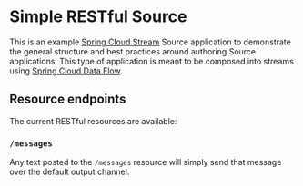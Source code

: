 # Simple RESTful Source

This is an example [Spring Cloud Stream](https://cloud.spring.io/spring-cloud-stream/)
Source application to demonstrate the general structure and best practices
around authoring Source applications. This type of application is meant to be composed into streams using
[Spring Cloud Data Flow](http://cloud.spring.io/spring-cloud-dataflow/).

## Resource endpoints

The current RESTful resources are available:

### `/messages`

Any text posted to the `/messages` resource will simply send that message over the default output channel.

